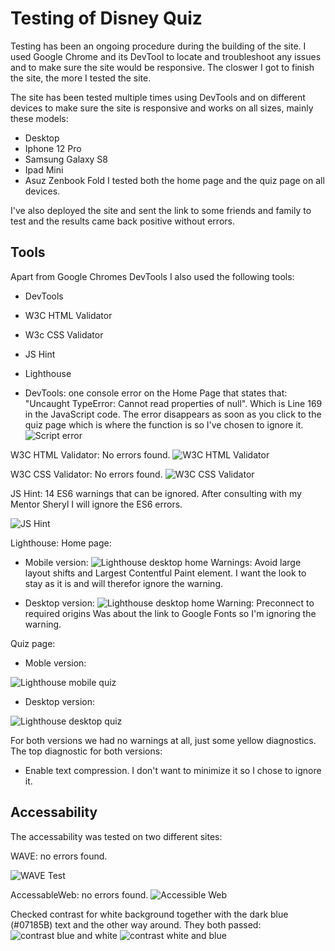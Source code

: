 # Testing of Disney Quiz
Testing has been an ongoing procedure during the building of the site. I used Google Chrome and its DevTool to locate and troubleshoot any issues and to make sure the site would be responsive. The closwer I got to finish the site, the more I tested the site. 

The site has been tested multiple times using DevTools and on different devices to make sure the site is responsive and works on all sizes, mainly these models: 
- Desktop
- Iphone 12 Pro
- Samsung Galaxy S8
- Ipad Mini
- Asuz Zenbook Fold
I tested both the home page and the quiz page on all devices. 

I've also deployed the site and sent the link to some friends and family to test and the results came back positive without errors.

## Tools
Apart from Google Chromes DevTools I also used the following tools:
- DevTools
- W3C HTML Validator
- W3c CSS Validator
- JS Hint
- Lighthouse

- DevTools: one console error on the Home Page that states that: "Uncaught TypeError: Cannot read properties of null".
Which is Line 169 in the JavaScript code. The error disappears as soon as you click to the quiz page which is where the function is so I've chosen to ignore it. 
![Script error](assets/images_md/script_error.png) 

W3C HTML Validator: No errors found.
![W3C HTML Validator](assets/images_md/w3_html_rm.png)

W3C CSS Validator: No errors found.
![W3C CSS Validator](assets/images_md/w3_css_rm.png)

JS Hint: 14 ES6 warnings that can be ignored.
After consulting with my Mentor Sheryl I will ignore the ES6 errors.

![JS Hint](assets/images_md/jshint_rm.png)

Lighthouse: 
Home page:
- Mobile version:
![Lighthouse desktop home](assets/images_md/lh_mobile_home.png)
Warnings: Avoid large layout shifts and Largest Contentful Paint element.
I want the look to stay as it is and will therefor ignore the warning. 

- Desktop version: 
![Lighthouse desktop home](assets/images_md/lh_desk_home.png)
Warning: Preconnect to required origins
Was about the link to Google Fonts so I'm ignoring the warning. 

Quiz page: 
- Moble version:

![Lighthouse mobile quiz](assets/images_md/lh_mobile_quiz.png)
- Desktop version: 

![Lighthouse desktop quiz](assets/images_md/lh_desk_quiz.png)

For both versions we had no warnings at all, just some yellow diagnostics.
The top diagnostic for both versions: 
- Enable text compression. I don't want to minimize it so I chose to ignore it. 

## Accessability
The accessability was tested on two different sites:

WAVE: no errors found.

![WAVE Test](assets/images_md/wave_rm.png)

AccessableWeb: no errors found.
![Accessible Web](assets/images_md/access_rm.png)

Checked contrast for white background together with the dark blue (#07185B) text and the other way around. They both passed: 
![contrast blue and white](assets/images_md/contrast_blue.png)
![contrast white and blue](assets/images_md/contrast_white.png)

